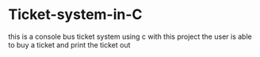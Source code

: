 # Ticket-system-in-C
this is a console bus ticket system using c
with this project the user is able to buy a ticket and print the ticket out 
